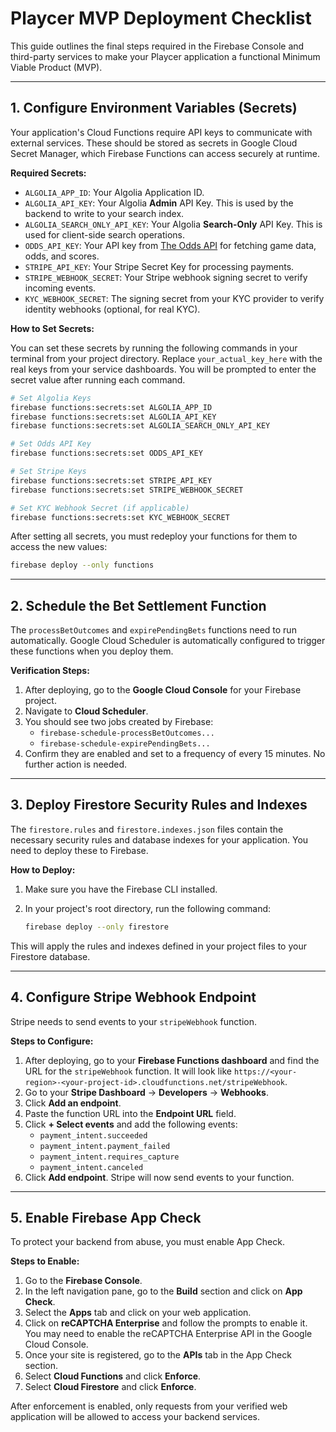 
# Playcer MVP Deployment Checklist

This guide outlines the final steps required in the Firebase Console and third-party services to make your Playcer application a functional Minimum Viable Product (MVP).

---

## 1. Configure Environment Variables (Secrets)

Your application's Cloud Functions require API keys to communicate with external services. These should be stored as secrets in Google Cloud Secret Manager, which Firebase Functions can access securely at runtime.

**Required Secrets:**

*   `ALGOLIA_APP_ID`: Your Algolia Application ID.
*   `ALGOLIA_API_KEY`: Your Algolia **Admin** API Key. This is used by the backend to write to your search index.
*   `ALGOLIA_SEARCH_ONLY_API_KEY`: Your Algolia **Search-Only** API Key. This is used for client-side search operations.
*   `ODDS_API_KEY`: Your API key from [The Odds API](https://the-odds-api.com/) for fetching game data, odds, and scores.
*   `STRIPE_API_KEY`: Your Stripe Secret Key for processing payments.
*   `STRIPE_WEBHOOK_SECRET`: Your Stripe webhook signing secret to verify incoming events.
*   `KYC_WEBHOOK_SECRET`: The signing secret from your KYC provider to verify identity webhooks (optional, for real KYC).

**How to Set Secrets:**

You can set these secrets by running the following commands in your terminal from your project directory. Replace `your_actual_key_here` with the real keys from your service dashboards. You will be prompted to enter the secret value after running each command.

```bash
# Set Algolia Keys
firebase functions:secrets:set ALGOLIA_APP_ID
firebase functions:secrets:set ALGOLIA_API_KEY
firebase functions:secrets:set ALGOLIA_SEARCH_ONLY_API_KEY

# Set Odds API Key
firebase functions:secrets:set ODDS_API_KEY

# Set Stripe Keys
firebase functions:secrets:set STRIPE_API_KEY
firebase functions:secrets:set STRIPE_WEBHOOK_SECRET

# Set KYC Webhook Secret (if applicable)
firebase functions:secrets:set KYC_WEBHOOK_SECRET
```

After setting all secrets, you must redeploy your functions for them to access the new values:

```bash
firebase deploy --only functions
```

---

## 2. Schedule the Bet Settlement Function

The `processBetOutcomes` and `expirePendingBets` functions need to run automatically. Google Cloud Scheduler is automatically configured to trigger these functions when you deploy them.

**Verification Steps:**

1.  After deploying, go to the **Google Cloud Console** for your Firebase project.
2.  Navigate to **Cloud Scheduler**.
3.  You should see two jobs created by Firebase:
    *   `firebase-schedule-processBetOutcomes...`
    *   `firebase-schedule-expirePendingBets...`
4.  Confirm they are enabled and set to a frequency of every 15 minutes. No further action is needed.

---

## 3. Deploy Firestore Security Rules and Indexes

The `firestore.rules` and `firestore.indexes.json` files contain the necessary security rules and database indexes for your application. You need to deploy these to Firebase.

**How to Deploy:**

1.  Make sure you have the Firebase CLI installed.
2.  In your project's root directory, run the following command:

    ```bash
    firebase deploy --only firestore
    ```

This will apply the rules and indexes defined in your project files to your Firestore database.

---

## 4. Configure Stripe Webhook Endpoint

Stripe needs to send events to your `stripeWebhook` function.

**Steps to Configure:**

1.  After deploying, go to your **Firebase Functions dashboard** and find the URL for the `stripeWebhook` function. It will look like `https://<your-region>-<your-project-id>.cloudfunctions.net/stripeWebhook`.
2.  Go to your **Stripe Dashboard** -> **Developers** -> **Webhooks**.
3.  Click **Add an endpoint**.
4.  Paste the function URL into the **Endpoint URL** field.
5.  Click **+ Select events** and add the following events:
    *   `payment_intent.succeeded`
    *   `payment_intent.payment_failed`
    *   `payment_intent.requires_capture`
    *   `payment_intent.canceled`
6.  Click **Add endpoint**. Stripe will now send events to your function.

---

## 5. Enable Firebase App Check

To protect your backend from abuse, you must enable App Check.

**Steps to Enable:**

1.  Go to the **Firebase Console**.
2.  In the left navigation pane, go to the **Build** section and click on **App Check**.
3.  Select the **Apps** tab and click on your web application.
4.  Click on **reCAPTCHA Enterprise** and follow the prompts to enable it. You may need to enable the reCAPTCHA Enterprise API in the Google Cloud Console.
5.  Once your site is registered, go to the **APIs** tab in the App Check section.
6.  Select **Cloud Functions** and click **Enforce**.
7.  Select **Cloud Firestore** and click **Enforce**.

After enforcement is enabled, only requests from your verified web application will be allowed to access your backend services.

    